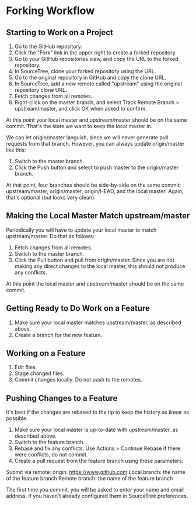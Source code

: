 # Forking Workflow

## Starting to Work on a Project

1. Go to the GitHub repository.
1. Click the "Fork" link in the upper right to create a forked repository.
1. Go to your GitHub repositories view, and copy the URL to the forked repository.
1. In SourceTree, clone your forked repository using the URL.
1. Go to the original repository in GitHub and copy the clone URL.
1. In SourceTree, add a new remote called "upstream" using the original repository
  clone URL.
1. Fetch changes from all remotes.
1. Right-click on the master branch, and select Track Remote Branch > upstream/master, and click OK when asked to confirm.

At this point your local master and upstream/master should be on the same commit. That's the state we want to keep the local master in.

We can let origin/master languish, since we will never generate pull requests from that branch. However, you can always update origin/master like this:

1. Switch to the master branch.
2. Click the Push button and select to push master to the origin/master branch.

At that point, four branches should be side-by-side on the same commit: upstream/master, origin/master, origin/HEAD, and the local master. Again, that's optional (but looks very clean).

## Making the Local Master Match upstream/master

Periodically you will have to update your local master to match upstream/master. Do that as follows:

1. Fetch changes from all remotes.
2. Switch to the master branch.
3. Click the Pull button and pull from origin/master. Since you are not making any direct changes to the local master, this should not produce any conflicts.

At this point the local master and upstream/master should be on the same commit.

## Getting Ready to Do Work on a Feature

1. Make sure your local master matches upstream/master, as described above.
5. Create a branch for the new feature.

## Working on a Feature

1. Edit files.
2. Stage changed files.
3. Commit changes locally. Do not push to the remotes.

## Pushing Changes to a Feature

It's best if the changes are rebased to the tip to keep the history as linear as possible.

1. Make sure your local master is up-to-date with upstream/master, as described above.
1. Switch to the feature branch.
1. Rebase and fix any conflicts. Use Actions > Continue Rebase if there were conflicts, do not commit.
1. Create a pull request from the feature branch using these parameters:

Submit via remote: origin: https://www.github.com
Local branch: the name of the feature branch
Remote branch: the name of the feature branch

The first time you commit, you will be asked to enter your name and email address, if you haven't already configured them in SourceTree preferences.
